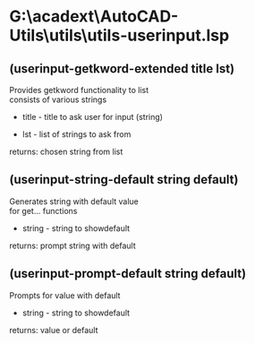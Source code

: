# G:\acadext\AutoCAD-Utils\utils\utils-userinput.lsp

## (userinput-getkword-extended title lst)

Provides getkword functionality to list <br/> consists of various strings

- title - title to ask user for input (string)

- lst - list of strings to ask from

returns: chosen string from list

## (userinput-string-default string default)

Generates string with default value <br/> for get... functions

- string - string to show<ARG><ARG>default

returns: prompt string with default

## (userinput-prompt-default string default)

Prompts for value with default

- string - string to show<ARG><ARG>default

returns: value or default

